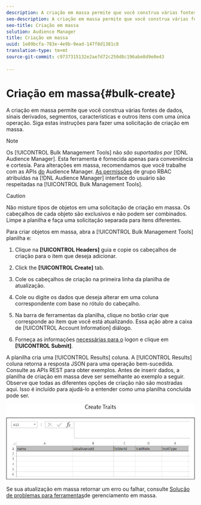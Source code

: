 ```yaml
---
description: A criação em massa permite que você construa várias fontes de dados, sinais derivados, segmentos, características e outros itens com uma única operação. Siga estas instruções para fazer uma solicitação de criação em massa.
seo-description: A criação em massa permite que você construa várias fontes de dados, sinais derivados, segmentos, características e outros itens com uma única operação. Siga estas instruções para fazer uma solicitação de criação em massa.
seo-title: Criação em massa
solution: Audience Manager
title: Criação em massa
uuid: 1e09bcfa-783e-4e9b-9ead-147f8d1381c8
translation-type: tm+mt
source-git-commit: c9737315132e2ae7d72c250d8c196abe8d9e0e43

---
```



# Criação em massa{#bulk-create}

A criação em massa permite que você construa várias fontes de dados, sinais derivados, segmentos, características e outros itens com uma única operação. Siga estas instruções para fazer uma solicitação de criação em massa.

<!-- 

t_bulk_create.xml

 -->

>[!NOTE]
>
>Os [!UICONTROL Bulk Management Tools] não *são suportados por* [!DNL Audience Manager]. Esta ferramenta é fornecida apenas para conveniência e cortesia. Para alterações em massa, recomendamos que você trabalhe com as APIs [do](../../api/rest-api-main/aam-api-getting-started.md) Audience Manager. [As permissões](../../features/administration/administration-overview.md) de grupo RBAC atribuídas na [!DNL Audience Manager] interface do usuário são respeitadas na [!UICONTROL Bulk Management Tools].

>[!CAUTION]
>
>Não misture tipos de objetos em uma solicitação de criação em massa. Os cabeçalhos de cada objeto são exclusivos e não podem ser combinados. Limpe a planilha e faça uma solicitação separada para itens diferentes.

Para criar objetos em massa, abra a [!UICONTROL Bulk Management Tools] planilha e:

1. Clique na **[!UICONTROL Headers]** guia e copie os cabeçalhos de criação para o item que deseja adicionar.
1. Click the **[!UICONTROL Create]** tab.
1. Cole os cabeçalhos de criação na primeira linha da planilha de atualização.
1. Cole ou digite os dados que deseja alterar em uma coluna correspondente com base no rótulo do cabeçalho.
1. Na barra de ferramentas da planilha, clique no botão criar que corresponde ao item que você está atualizando.
Essa ação abre a caixa de [!UICONTROL Account Information] diálogo.

1. Forneça as informações [necessárias para o](../../reference/bulk-management-tools/bulk-management-intro.md#auth-reqs) logon e clique em **[!UICONTROL Submit]**.

A planilha cria uma [!UICONTROL Results] coluna. A [!UICONTROL Results] coluna retorna a resposta JSON para uma operação bem-sucedida. Consulte as APIs [](../../api/rest-api-main/rest-api-main.md) REST para obter exemplos. Antes de inserir dados, a planilha de criação em massa deve ser semelhante ao exemplo a seguir. Observe que todas as diferentes opções de criação não são mostradas aqui. Isso é incluído para ajudá-lo a entender como uma planilha concluída pode ser.

![](assets/cretetraits.png)

Se sua atualização em massa retornar um erro ou falhar, consulte [Solução de problemas para ferramentas](../../reference/bulk-management-tools/bulk-troubleshooting.md)de gerenciamento em massa.
